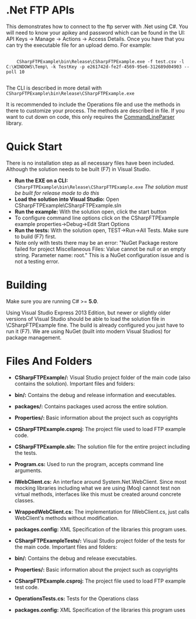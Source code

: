 .Net FTP APIs
=============

This demonstrates how to connect to the ftp server with .Net using C#. You will need to know your apikey and password which can be found in the UI: API Keys -\> Manage -\> Actions -\> Access Details. Once you have that you can try the executable file for an upload demo. For example:
<pre>
  <code>
    CSharpFTPExample\bin\Release\CSharpFTPExample.exe -f test.csv -l C:\WINDOWS\Temp\ -k TestKey -p e261742d-fe2f-4569-95e6-312689d04903 --poll 10
  </code>
</pre>
The CLI is described in more detail with <code>CSharpFTPExample\bin\Release\CSharpFTPExample.exe</code>

It is recommended to include the Operations file and use the methods in there to customize your process. The methods are described in file. If you want to cut down on code, this only requires the 
[CommandLineParser](https://commandline.codeplex.com/) library.

Quick Start
===========

There is no installation step as all necessary files have been included. Although the solution needs to be built (F7) in Visual Studio.

* **Run the EXE on a CLI:** <code>CSharpFTPExample\bin\Release\CSharpFTPExample.exe</code> *The solution must be built for release mode to do this*
* **Load the solution into Visual Studio:** Open CSharpFTPExample\CSharpFTPExample.sln
* **Run the example:** With the solution open, click the start button
 * To configure command line options click on the CSharpFTPExample example properties->Debug->Edit Start Options
* **Run the tests:** With the solution open, TEST->Run->All Tests. Make sure to build (F7) first.
 * Note only with tests there may be an error: "NuGet Package restore failed for project Miscellaneous Files: Value cannot be null or an empty string. Parameter name: root." This is a NuGet configuration issue and is not a testing error.

Building
========

Make sure you are running C# \>= <b>5.0</b>.

Using Visual Studio Express 2013 Edition, but newer or slightly older versions of Visual Studio should be able to load the solution file in \CSharpFTPExample fine. The build is already configured you just have to run it (F7). We are using NuGet (built into modern Visual Studios) for package management.


Files And Folders
=================

* **CSharpFTPExample/:** Visual Studio project folder of the main code (also contains the solution). Important files and folders:
 * **bin/:** Contains the debug and release information and executables.
 * **packages/:** Contains packages used across the entire solution.
 * **Properties/:** Basic information about the project such as copyrights
 * **CSharpFTPExample.csproj:** The project file used to load FTP example code.
 * **CSharpFTPExample.sln:** The solution file for the entire project including the tests.
 * **Program.cs:** Used to run the program, accepts command line arguments.
 * **IWebClient.cs:** An interface around System.Net.WebClient. Since most mocking libraries including what we are using (Moq) cannot test non virtual methods, interfaces like this must be created around concrete classes.
 * **WrappedWebClient.cs:** The implementation for IWebClient.cs, just calls WebClient's methods without modification.
 * **packages.config:** XML Specification of the libraries this program uses.

* **CSharpFTPExampleTests/:** Visual Studio project folder of the tests for the main code. Important files and folders:
 * **bin/:** Contains the debug and release executables.
 * **Properties/:** Basic information about the project such as copyrights
 * **CSharpFTPExample.csproj:** The project file used to load FTP example test code.
 * **OperationsTests.cs:** Tests for the Operations class
 * **packages.config:** XML Specification of the libraries this program uses
